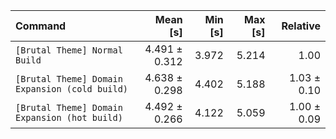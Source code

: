 | Command | Mean [s] | Min [s] | Max [s] | Relative |
|:---|---:|---:|---:|---:|
| `[Brutal Theme] Normal Build` | 4.491 ± 0.312 | 3.972 | 5.214 | 1.00 |
| `[Brutal Theme] Domain Expansion (cold build)` | 4.638 ± 0.298 | 4.402 | 5.188 | 1.03 ± 0.10 |
| `[Brutal Theme] Domain Expansion (hot build)` | 4.492 ± 0.266 | 4.122 | 5.059 | 1.00 ± 0.09 |
